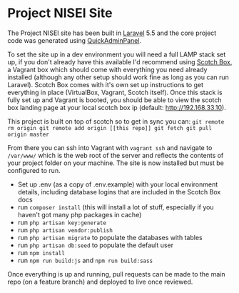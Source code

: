 # Project NISEI Site
The Project NISEI site has been built in [Laravel](https://laravel.com/) 5.5 and the core project code was generated using [QuickAdminPanel](https://quickadminpanel.com/).

To set the site up in a dev environment you will need a full LAMP stack set up, if you don't already have this available I'd recommend using [Scotch Box](https://box.scotch.io/), a Vagrant box which should come with everything you need already installed (although any other setup should work fine as long as you can run Laravel). Scotch Box comes with it's own set up instructions to get everything in place (VirtualBox, Vagrant, Scotch itself). Once this stack is fully set up and Vagrant is booted, you should be able to view the scotch box landing page at your local scotch box ip (default: http://192.168.33.10).

This project is built on top of scotch so to get in sync you can:
`git remote rm origin
git remote add origin [[this repo]]
git fetch
git pull origin master`

From there you can ssh into Vagrant with ```vagrant ssh``` and navigate to ```/var/www/``` which is the web root of the server and reflects the contents of your project folder on your machine. The site is now installed but must be configured to run.

* Set up .env (as a copy of .env.example) with your local environment details, including database logins that are included in the Scotch Box docs
* run `composer install` (this will install a lot of stuff, especially if you haven't got many php packages in cache)
* run `php artisan key:generate`
* run `php artisan vendor:publish`
* run `php artisan migrate` to populate the databases with tables
* run `php artisan db:seed` to populate the default user 
* run `npm install`
* run `npm run build:js` and `npm run build:sass`

Once everything is up and running, pull requests can be made to the main repo (on a feature branch) and deployed to live once reviewed.
